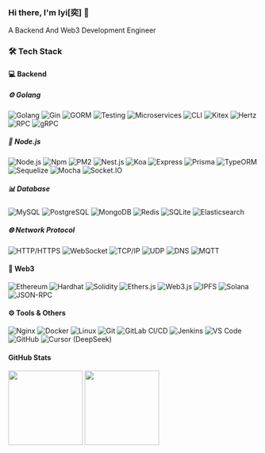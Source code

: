 ### Hi there, I'm Iyi[奕] 👋


A Backend And Web3 Development Engineer

### 🛠️ Tech Stack

<!-- #### 🚀 Frontend
![HTML5](https://img.shields.io/badge/-HTML5-E34F26?style=flat-square&logo=html5&logoColor=white)
![CSS3](https://img.shields.io/badge/-CSS3-1572B6?style=flat-square&logo=css3)
![JavaScript](https://img.shields.io/badge/JavaScript-000000?style=flat-square&logo=JavaScript&logoColor=FFCA28)
![TypeScript](https://img.shields.io/badge/TypeScript-3178C6?style=flat-square&logo=typescript&logoColor=white)
![Vue](https://img.shields.io/badge/Vue.js-35495E?style=flat-square&logo=vue.js&logoColor=4FC08D)
![Nuxt.js](https://img.shields.io/badge/Nuxt.js-00C58E?style=flat-square&logo=nuxt.js&logoColor=white)
![React](https://img.shields.io/badge/React-20232A?style=flat-square&logo=react&logoColor=61DAFB)
![Next.js](https://img.shields.io/badge/Next.js-000000?style=flat-square&logo=next.js&logoColor=white)
![Tailwind CSS](https://img.shields.io/badge/Tailwind%20CSS-38B2AC?style=flat-square&logo=tailwind-css&logoColor=white)
![Webpack](https://img.shields.io/badge/-webpack-2B3A42?style=flat-square&logo=webpack&logoColor=75AFCC) -->

#### 💻 Backend

##### ⚙️ Golang

![Golang](https://img.shields.io/badge/-Golang-blue?logo=go&style=flat-square&logoColor=white)
![Gin](https://img.shields.io/badge/-Gin-0094FF?logo=go&style=flat-square&logoColor=white)
![GORM](https://img.shields.io/badge/-GORM-EF6C00?logo=go&style=flat-square&logoColor=white)
![Testing](https://img.shields.io/badge/-Testing-4DB6AC?logo=go&style=flat-square&logoColor=white)
![Microservices](https://img.shields.io/badge/-Microservices-FF6F61?logo=go&style=flat-square&logoColor=white)
![CLI](https://img.shields.io/badge/-CLI-000000?logo=go&style=flat-square&logoColor=white)
![Kitex](https://img.shields.io/badge/-Kitex-FF5722?logo=go&style=flat-square&logoColor=white)
![Hertz](https://img.shields.io/badge/-Hertz-03A9F4?logo=go&style=flat-square&logoColor=white)
![RPC](https://img.shields.io/badge/-RPC-6A1B9A?logo=rpc&style=flat-square&logoColor=white)
![gRPC](https://img.shields.io/badge/-gRPC-4CAF50?logo=grpc&style=flat-square&logoColor=white)

##### 🚀 Node.js

![Node.js](https://img.shields.io/badge/-Node-green?logo=node.js&style=flat-square&logoColor=white)
![Npm](https://img.shields.io/badge/-npm-CB3837?logo=npm&style=flat-square&logoColor=white)
![PM2](https://img.shields.io/badge/-PM2-0059b3?logo=pm2&style=flat-square&logoColor=white)
![Nest.js](https://img.shields.io/badge/Nest.js-E0234E?style=flat-square&logo=nestjs&logoColor=white)
![Koa](https://img.shields.io/badge/-Koa-8A2BE2?logo=koa&style=flat-square&logoColor=white)
![Express](https://img.shields.io/badge/Express-000000?style=flat-square&logo=express&logoColor=white)
![Prisma](https://img.shields.io/badge/Prisma-2D3748?style=flat-square&logo=prisma&logoColor=white)
![TypeORM](https://img.shields.io/badge/TypeORM-E83524?style=flat-square&logo=typeorm&logoColor=white)
![Sequelize](https://img.shields.io/badge/Sequelize-52B0E7?style=flat-square&logo=sequelize&logoColor=white)
![Mocha](https://img.shields.io/badge/-Mocha-8D6748?logo=mocha&style=flat-square&logoColor=white)
![Socket.IO](https://img.shields.io/badge/-Socket.IO-010101?logo=socket.io&style=flat-square&logoColor=white)

##### 📊 Database

![MySQL](https://img.shields.io/badge/-MySQL-4479A1?logo=mysql&style=flat-square&logoColor=white)
![PostgreSQL](https://img.shields.io/badge/-PostgreSQL-4169E1?logo=postgresql&style=flat-square&logoColor=white)
![MongoDB](https://img.shields.io/badge/-MongoDB-47A248?logo=mongodb&style=flat-square&logoColor=white)
![Redis](https://img.shields.io/badge/-Redis-DC382D?logo=redis&style=flat-square&logoColor=white)
![SQLite](https://img.shields.io/badge/-SQLite-003B57?logo=sqlite&style=flat-square&logoColor=white)
![Elasticsearch](https://img.shields.io/badge/-Elasticsearch-005571?logo=elasticsearch&style=flat-square&logoColor=white)

##### 🌐 Network Protocol

![HTTP/HTTPS](https://img.shields.io/badge/-HTTP/HTTPS-00979D?logo=http&style=flat-square&logoColor=white)
![WebSocket](https://img.shields.io/badge/-WebSocket-010101?logo=websocket&style=flat-square&logoColor=white)
![TCP/IP](https://img.shields.io/badge/-TCP/IP-3C8DBC?logo=internet-explorer&style=flat-square&logoColor=white)
![UDP](https://img.shields.io/badge/-UDP-FF6F61?logo=internet-explorer&style=flat-square&logoColor=white)
![DNS](https://img.shields.io/badge/-DNS-000000?logo=cloudflare&style=flat-square&logoColor=white)
![MQTT](https://img.shields.io/badge/-MQTT-660066?logo=mqtt&style=flat-square&logoColor=white)



#### 🦖 Web3

![Ethereum](https://img.shields.io/badge/-Ethereum-8A2BE2?logo=ethereum&style=flat-square&logoColor=white)
![Hardhat](https://img.shields.io/badge/-Hardhat-FF5A0A?logo=hardhat&style=flat-square&logoColor=white)
![Solidity](https://img.shields.io/badge/-Solidity-666666?logo=solidity&style=flat-square&logoColor=white)
![Ethers.js](https://img.shields.io/badge/Ethers.js-3C3C3D?style=flat-square&logo=ethereum&logoColor=white)
![Web3.js](https://img.shields.io/badge/-Web3.js-1976D2?logo=ethereum&style=flat-square&logoColor=white)
![IPFS](https://img.shields.io/badge/-IPFS-65C2CB?logo=ipfs&style=flat-square&logoColor=white)
![Solana](https://img.shields.io/badge/Solana-000000?style=flat-square&logo=solana&logoColor=white)
![JSON-RPC](https://img.shields.io/badge/-JSON--RPC-1E90FF?logo=json&style=flat-square&logoColor=white)


#### ⚙️ Tools & Others
![Nginx](https://img.shields.io/badge/-Nginx-009639?logo=nginx&style=flat-square&logoColor=white)
![Docker](https://img.shields.io/badge/-Docker-2496ED?logo=docker&style=flat-square&logoColor=white)
![Linux](https://img.shields.io/badge/-Linux-FCC624?logo=linux&style=flat-square&logoColor=black)
![Git](https://img.shields.io/badge/-Git-F05032?logo=git&style=flat-square&logoColor=white)
![GitLab CI/CD](https://img.shields.io/badge/-GitLab%20CI%2FCD-FC6D26?logo=gitlab&style=flat-square&logoColor=white)
![Jenkins](https://img.shields.io/badge/-Jenkins-D24939?logo=jenkins&style=flat-square&logoColor=white)
![VS Code](https://img.shields.io/badge/-VS%20Code-007ACC?logo=visual-studio-code&style=flat-square&logoColor=white)
![GitHub](https://img.shields.io/badge/-GitHub-181717?logo=github&style=flat-square&logoColor=white)
![Cursor (DeepSeek)](https://img.shields.io/badge/-Cursor%20(DeepSeek)-0057B7?logo=cursor&style=flat-square&logoColor=white)


####  GitHub Stats

<span>
    <img src="https://github-readme-stats.vercel.app/api/top-langs/?username=jjeejj&layout=compact&theme=radical" height=150 />
</span>
<span>
    <img src="https://github-readme-stats.vercel.app/api?username=jjeejj&show_icons=true&theme=radical" height=150/>
</span>

